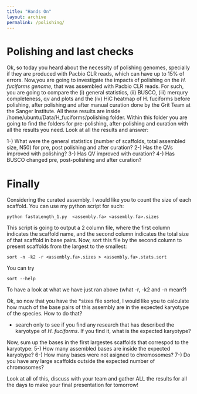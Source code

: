 ```yaml
---
title: "Hands On"
layout: archive
permalink: /polishing/
---  
```


# Polishing and last checks

Ok, so today you heard about the necessity of polishing genomes, specially if they are produced with Pacbio CLR reads, which can have up to 15% of errors. Now,you are going to investigate the impacts of polishing on the *H. fuciforms genome*, that was assembled with Pacbio CLR reads. For such, you are going to compare the (i) general statistics, (ii) BUSCO, (iii) merqury completeness, qv and plots and the (iv) HiC heatmap of H. fuciforms before polishing, after polishing and after manual curation done by the Grit Team at the Sanger Institute. All these results are inside /home/ubuntu/Data/H_fuciforms/polishing folder. Within this folder you are going to find the folders for pre-polishing, after-polishing and curation with all the results you need. Look at all the results and answer:

1-) What were the general statistics (number of scaffolds, total assembled size, N50) for pre, post polishing and after curation?
2-) Has the QVs improved with polishing?
3-) Has QV improved with curation?
4-) Has BUSCO changed pre, post-polishing and after curation?

# Finally

Considering the curated assembly. I would like you to count the size of each scaffold. You can use my python script for such:

```console  
python fastaLength_1.py  <assembly.fa> <assembly.fa>.sizes
```  

This script is going to output a 2 column file, where the first column indicates the scaffold name, and the second column indicates the total size of that scaffold in base pairs. Now, sort this file by the second column to present scaffolds from the largest to the smallest:

```console  
sort -n -k2 -r <assembly.fa>.sizes > <assembly.fa>.stats.sort
```  

You can try 
```console  
sort --help
```

To have a look at what we have just ran above (what -r, -k2 and -n mean?)

Ok, so now that you have the \*sizes file sorted, I would like you to calculate how much of the base pairs of this assembly are in the expected karyotype of the species. How to do that?

- search only to see if you find any research that has described the karyotype of *H. fuciforms*. If you find it, what is the expected karyotype?

Now, sum up the bases in the first largestes scaffolds that correspod to the karyotype:
5-) How many assembled bases are inside the expected karyotype?
6-) How many bases were not asigned to chromosomes?
7-) Do you have any large scaffolds outside the expected number of chromosomes?

Look at all of this, discuss with your team and gather ALL the results for all the days to make your final presentation for tomorrow!

